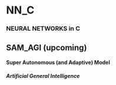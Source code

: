 # NN_C

### NEURAL NETWORKS in C

## SAM_AGI (upcoming)
#### Super Autonomous (and Adaptive) Model 
##### Artificial General Intelligence
